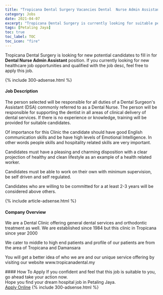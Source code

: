 ```yaml
---
title: "Tropicana Dental Surgery Vacancies Dental  Nurse Admin Assistant" 
category: Jobs 
date: 2021-04-07 
excerpt: "Tropicana Dental Surgery is currently looking for suitable person to fill in the Dental  Nurse Admin Assistant which positioned at Petaling Jaya" 
tags: [Petaling Jaya] 
toc: true 
toc_label: TOC 
toc_icon: "fire" 
--- 
```


<p>Tropicana Dental Surgery is looking for new potential candidates to fill in for <b>Dental  Nurse Admin Assistant</b> position. If you currently looking for new healthcare job opportunities and qualified with the job desc, feel free to apply this job.
</p>{% include 300-adsense.html %} 
<div><div><h4>Job Description</h4></div><div><div><span><div><p>The person selected will be responsible for all duties of a Dental Surgeon's Assistant (DSA) commonly referred to as a Dental Nurse. The person will be responsible for supporting the dentist in all areas of clinical delivery of dental services. If there is no experience or knowledge, training will be provided for suitable candidates.</p><p>Of importance for this Clinic the candidate should have good English communication skills and be have high levels of Emotional Intelligence. In other words people skills and hospitality related skills are very important.</p><p>Candidates must have a pleasing and charming disposition with a clear projection of healthy and clean lifestyle as an example of a health related worker.</p><p>Candidates must be able to work on their own with minimum supervision, be self driven and self regulated.</p><p>Candidates who are willing to be committed for a at least 2-3 years will be considered above others.</p></div></span></div></div></div> 
{% include article-adsense.html %} 
<div><div><h4>Company Overview</h4></div><div><div><span><div><p>We are a Dental Clinic offering general dental services and orthodontic treatment as well. We are established since 1984 but this clinic in Tropicana since year 2000</p><p>We cater to middle to high end patients and profile of our patients are from the area of Tropicana and Damansara</p><p>You will get a better idea of who we are and our unique service offering by visiting our website  www.tropicanadental.my</p></div></span></div></div></div> 
#### How To Apply 
If you confident and feel that this job is suitable to you, go ahead take your action now. <br/> 
Hope you find your dream hospital job in Petaling Jaya. <br/> 
<a href="https://www.jobstreet.com.my/en/job/dental-nurse-admin-assistant-4527914?jobId=jobstreet-my-job-4527914" class="btn btn--warning" target="_blank" rel="nofollow noopenner">Apply Online</a> 
{% include 300-adsense.html %} 